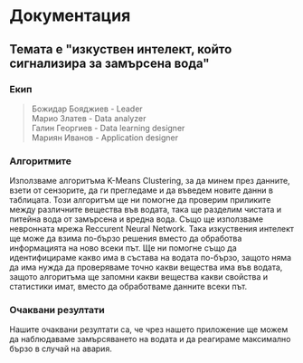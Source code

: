 # Документация

## Темата е "изкуствен интелект, който сигнализира за замърсена вода"

### Екип
> Божидар Бояджиев - Leader<br/>
> Марио Златев - Data analyzer<br/>
> Галин Георгиев - Data learning designer<br/>
> Мариян Иванов - Application designer<br/>

### Алгоритмите
Използваме алгоритъма K-Means Clustering, за да минем през данните, взети от сензорите, да ги прегледаме и да въведем новите данни в таблицата. Този алгоритъм ще ни помогне да проверим приликите между различните вещества във водата, така ще разделим чистата и питейна вода от замърсена и вредна вода. Също ще използваме невронната мрежа Reccurent Neural Network. Така изкуствения интелект ще може да взима по-бързо решения вместо да обработва информацията на ново всеки път. Ще ни помогне също да идентифицираме какво има в състава на водата по-бързо, защото няма да има нужда да проверяваме точно какви вещества има във водата, защото алгоритъма ще запомни какви вещества какви свойства и статистики имат, вместо да обработваме данните всеки път.

### Очаквани резултати

Нашите очаквани резултати са, че чрез нашето приложение ще можем да наблюдаваме замърсяването на водата и да реагираме максимално бързо в случай на авария.
